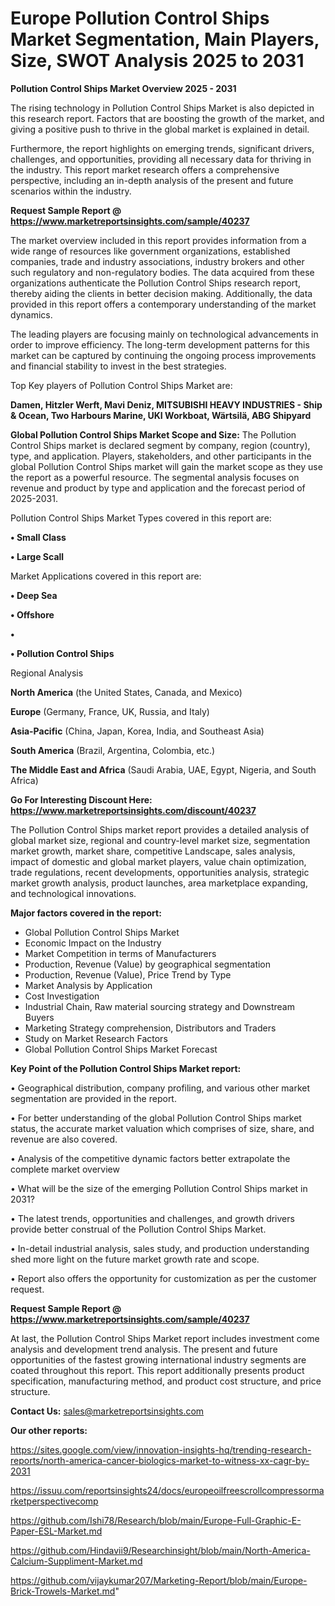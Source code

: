 # Europe Pollution Control Ships Market Segmentation, Main Players, Size, SWOT Analysis 2025 to 2031

<Strong> Pollution Control Ships Market Overview 2025 - 2031</strong>

The rising technology in Pollution Control Ships Market is also depicted in this research report. Factors that are boosting the growth of the market, and giving a positive push to thrive in the global market is explained in detail.

Furthermore, the report highlights on emerging trends, significant drivers, challenges, and opportunities, providing all necessary data for thriving in the industry. This report market research offers a comprehensive perspective, including an in-depth analysis of the present and future scenarios within the industry.

<strong>Request Sample Report @ <a href=https://www.marketreportsinsights.com/sample/40237>https://www.marketreportsinsights.com/sample/40237</a></strong>

The market overview included in this report provides information from a wide range of resources like government organizations, established companies, trade and industry associations, industry brokers and other such regulatory and non-regulatory bodies. The data acquired from these organizations authenticate the Pollution Control Ships research report, thereby aiding the clients in better decision making. Additionally, the data provided in this report offers a contemporary understanding of the market dynamics.

The leading players are focusing mainly on technological advancements in order to improve efficiency. The long-term development patterns for this market can be captured by continuing the ongoing process improvements and financial stability to invest in the best strategies.

Top Key players of Pollution Control Ships Market are:

<strong>Damen, Hitzler Werft, Mavi Deniz, MITSUBISHI HEAVY INDUSTRIES - Ship & Ocean, Two Harbours Marine, UKI Workboat, Wärtsilä, ABG Shipyard</strong>

<strong><b>Global Pollution Control Ships Market Scope and Size:</b></strong>
The Pollution Control Ships market is declared segment by company, region (country), type, and application. Players, stakeholders, and other participants in the global Pollution Control Ships market will gain the market scope as they use the report as a powerful resource. The segmental analysis focuses on revenue and product by type and application and the forecast period of 2025-2031.

Pollution Control Ships Market Types covered in this report are:

<strong>•  Small Class

•  Large Scall</strong>

Market Applications covered in this report are:

<strong>•  Deep Sea

•  Offshore

•  

•  Pollution Control Ships</strong> 

Regional Analysis

<strong>North America</strong> (the United States, Canada, and Mexico)

<strong>Europe</strong> (Germany, France, UK, Russia, and Italy)

<strong>Asia-Pacific</strong> (China, Japan, Korea, India, and Southeast Asia)

<strong>South America</strong> (Brazil, Argentina, Colombia, etc.)

<strong>The Middle East and Africa</strong> (Saudi Arabia, UAE, Egypt, Nigeria, and South Africa)

<strong>Go For Interesting Discount Here: <a href=https://www.marketreportsinsights.com/discount/40237>https://www.marketreportsinsights.com/discount/40237</a></strong>

The Pollution Control Ships market report provides a detailed analysis of global market size, regional and country-level market size, segmentation market growth, market share, competitive Landscape, sales analysis, impact of domestic and global market players, value chain optimization, trade regulations, recent developments, opportunities analysis, strategic market growth analysis, product launches, area marketplace expanding, and technological innovations.

<strong><b>Major factors covered in the report:</b></strong>
<ul>
  <li>Global Pollution Control Ships Market </li>
  <li>Economic Impact on the Industry</li>
  <li>Market Competition in terms of Manufacturers</li>
  <li>Production, Revenue (Value) by geographical segmentation</li>
  <li>Production, Revenue (Value), Price Trend by Type</li>
  <li>Market Analysis by Application</li>
  <li>Cost Investigation</li>
  <li>Industrial Chain, Raw material sourcing strategy and Downstream Buyers</li>
  <li>Marketing Strategy comprehension, Distributors and Traders</li>
  <li>Study on Market Research Factors</li>
  <li>Global Pollution Control Ships Market Forecast</li>
</ul>

<strong><b>Key Point of the Pollution Control Ships Market report:</b></strong>

• Geographical distribution, company profiling, and various other market segmentation are provided in the report.

• For better understanding of the global Pollution Control Ships market status, the accurate market valuation which comprises of size, share, and revenue are also covered.

• Analysis of the competitive dynamic factors better extrapolate the complete market overview

• What will be the size of the emerging Pollution Control Ships market in 2031?

• The latest trends, opportunities and challenges, and growth drivers provide better construal of the Pollution Control Ships Market.

• In-detail industrial analysis, sales study, and production understanding shed more light on the future market growth rate and scope.

• Report also offers the opportunity for customization as per the customer request.

<strong>Request Sample Report @ <a href=https://www.marketreportsinsights.com/sample/40237>https://www.marketreportsinsights.com/sample/40237</a></strong>

At last, the Pollution Control Ships Market report includes investment come analysis and development trend analysis. The present and future opportunities of the fastest growing international industry segments are coated throughout this report. This report additionally presents product specification, manufacturing method, and product cost structure, and price structure.

<strong>Contact Us:</strong>
sales@marketreportsinsights.com

<strong>Our other reports:</strong>

<a href=https://sites.google.com/view/innovation-insights-hq/trending-research-reports/north-america-cancer-biologics-market-to-witness-xx-cagr-by-2031>https://sites.google.com/view/innovation-insights-hq/trending-research-reports/north-america-cancer-biologics-market-to-witness-xx-cagr-by-2031</a>

<a href=https://issuu.com/reportsinsights24/docs/europeoilfreescrollcompressormarketperspectivecomp>https://issuu.com/reportsinsights24/docs/europeoilfreescrollcompressormarketperspectivecomp</a>

<a href=https://github.com/Ishi78/Research/blob/main/Europe-Full-Graphic-E-Paper-ESL-Market.md>https://github.com/Ishi78/Research/blob/main/Europe-Full-Graphic-E-Paper-ESL-Market.md</a>

<a href=https://github.com/Hindavii9/Researchinsight/blob/main/North-America-Calcium-Suppliment-Market.md>https://github.com/Hindavii9/Researchinsight/blob/main/North-America-Calcium-Suppliment-Market.md</a>

<a href=https://github.com/vijaykumar207/Marketing-Report/blob/main/Europe-Brick-Trowels-Market.md>https://github.com/vijaykumar207/Marketing-Report/blob/main/Europe-Brick-Trowels-Market.md</a>"
